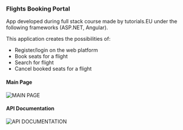 ### Flights Booking Portal

App developed during full stack course made by tutorials.EU under the following frameworks (ASP.NET, Angular).

This application creates the possibilities of:
- Register/login on the web platform
- Book seats for a flight
- Search for flight
- Cancel booked seats for a flight

#### Main Page
![MAIN PAGE](https://github.com/assebc/booking-flights-portal/assets/73396142/02a14574-6859-43ca-a4de-ae57ef24f6ce)

#### API Documentation
![API DOCUMENTATION](https://github.com/assebc/booking-flights-portal/assets/73396142/823df5d6-8ded-4788-9c77-aa556a701ff9)
